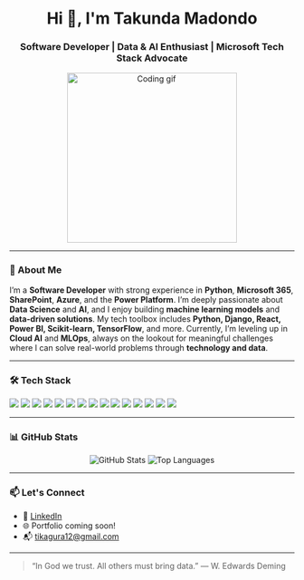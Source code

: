 
<h1 align="center">Hi 👋, I'm Takunda Madondo</h1>
<h3 align="center">Software Developer | Data & AI Enthusiast | Microsoft Tech Stack Advocate</h3>

<p align="center">
  <img src="https://media.giphy.com/media/qgQUggAC3Pfv687qPC/giphy.gif" width="300" alt="Coding gif">
</p>

---

### 🚀 About Me

I’m a **Software Developer** with strong experience in **Python**, **Microsoft 365**, **SharePoint**, **Azure**, and the **Power Platform**. I’m deeply passionate about **Data Science** and **AI**, and I enjoy building **machine learning models** and **data-driven solutions**. My tech toolbox includes **Python, Django, React, Power BI, Scikit-learn, TensorFlow**, and more. Currently, I’m leveling up in **Cloud AI** and **MLOps**, always on the lookout for meaningful challenges where I can solve real-world problems through **technology and data**.

---

### 🛠️ Tech Stack

<p align="left">
  <img src="https://img.shields.io/badge/Python-3670A0?style=flat&logo=python&logoColor=white"/>
  <img src="https://img.shields.io/badge/Django-092E20?style=flat&logo=django&logoColor=white"/>
  <img src="https://img.shields.io/badge/React-20232A?style=flat&logo=react&logoColor=61DAFB"/>
  <img src="https://img.shields.io/badge/TensorFlow-FF6F00?style=flat&logo=tensorflow&logoColor=white"/>
  <img src="https://img.shields.io/badge/Scikit--learn-F7931E?style=flat&logo=scikitlearn&logoColor=white"/>
  <img src="https://img.shields.io/badge/Pandas-150458?style=flat&logo=pandas&logoColor=white"/>
  <img src="https://img.shields.io/badge/Numpy-013243?style=flat&logo=numpy&logoColor=white"/>
  <img src="https://img.shields.io/badge/PostgreSQL-336791?style=flat&logo=postgresql&logoColor=white"/>
  <img src="https://img.shields.io/badge/SQL-4479A1?style=flat&logo=sqlite&logoColor=white"/>
  <img src="https://img.shields.io/badge/Azure-0078D4?style=flat&logo=microsoftazure&logoColor=white"/>
  <img src="https://img.shields.io/badge/Power%20Apps-742774?style=flat&logo=microsoftpowerapps&logoColor=white"/>
  <img src="https://img.shields.io/badge/Power%20BI-F2C811?style=flat&logo=powerbi&logoColor=black"/>
  <img src="https://img.shields.io/badge/SharePoint-0078D4?style=flat&logo=microsoftsharepoint&logoColor=white"/>
  <img src="https://img.shields.io/badge/Microsoft%20365-D83B01?style=flat&logo=microsoftoffice&logoColor=white"/>
  <img src="https://img.shields.io/badge/VS%20Code-007ACC?style=flat&logo=visualstudiocode&logoColor=white"/>
</p>

---

### 📊 GitHub Stats

<p align="center">
  <img src="https://github-readme-stats.vercel.app/api?username=Takunda-Madondo&show_icons=true&theme=radical" alt="GitHub Stats"/>
  <img src="https://github-readme-stats.vercel.app/api/top-langs/?username=Takunda-Madondo&layout=compact&theme=radical" alt="Top Languages"/>
</p>

---

### 📫 Let's Connect

- 🔗 [LinkedIn](https://www.linkedin.com/in/takunda-madondo-649b66218/)  
- 🌐 Portfolio coming soon!  
- 📬 tikagura12@gmail.com

---

> “In God we trust. All others must bring data.” — W. Edwards Deming
